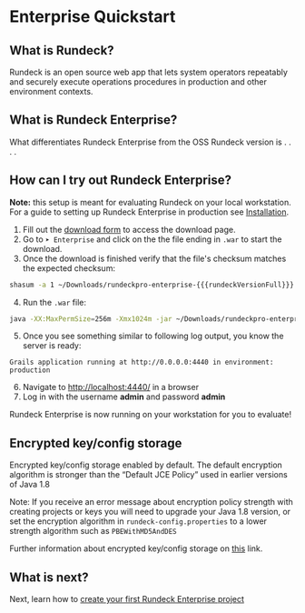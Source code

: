 # Enterprise Quickstart

## What is Rundeck?

Rundeck is an open source web app that lets system operators repeatably and securely execute operations procedures in production and other environment contexts.

## What is Rundeck Enterprise?

What differentiates Rundeck Enterprise from the OSS Rundeck version is . . . .

## How can I try out Rundeck Enterprise?

**Note:** this setup is meant for evaluating Rundeck on your local workstation. For a guide to setting up Rundeck Enterprise in production see [Installation](/administration/install/index.md).

1. Fill out the [download form](https://www.rundeck.com/download-now) to access the download page.
2. Go to `➤ Enterprise` and click on the the file ending in `.war` to start the download.
3. Once the download is finished verify that the file's checksum matches the expected checksum:

```sh
shasum -a 1 ~/Downloads/rundeckpro-enterprise-{{{rundeckVersionFull}}}.war
```

4. Run the `.war` file:

```sh
java -XX:MaxPermSize=256m -Xmx1024m -jar ~/Downloads/rundeckpro-enterprise-{{{rundeckVersionFull}}}.war
```

5. Once you see something similar to following log output, you know the server is ready:

```
Grails application running at http://0.0.0.0:4440 in environment: production
```

6. Navigate to [http://localhost:4440/](http://localhost:4440/user/login) in a browser
7. Log in with the username **admin** and password **admin**

Rundeck Enterprise is now running on your workstation for you to evaluate!

## Encrypted key/config storage

Encrypted key/config storage enabled by default. The default encryption algorithm is stronger than the “Default JCE Policy” used in earlier versions of Java 1.8

Note: If you receive an error message about encryption policy strength with creating projects or keys you will need to upgrade your Java 1.8 version, or set the encryption algorithm in `rundeck-config.properties` to a lower strength algorithm such as `PBEWithMD5AndDES`

Further information about encrypted key/config storage on [this](/administration/configuration/plugins/bundled-plugins.md#jasypt-encryption-plugin) link.

## What is next?

Next, learn how to [create your first Rundeck Enterprise project](/manual/03-getting-started.md#project-setup)
